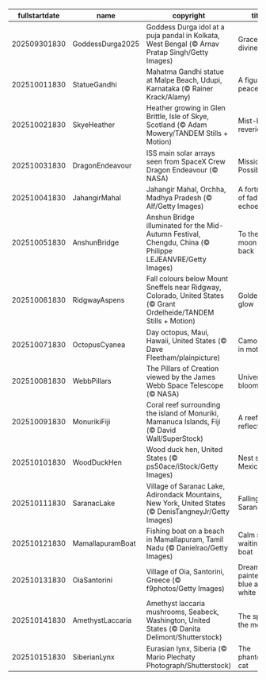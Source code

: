 |fullstartdate|name|copyright|title|image|
|--|--|--|--|--|
202509301830|GoddessDurga2025|Goddess Durga idol at a puja pandal in Kolkata, West Bengal (© Arnav Pratap Singh/Getty Images)|Gracefully divine|![](/en-IN/2025/10/202509301830GoddessDurga2025.jpg)|
202510011830|StatueGandhi|Mahatma Gandhi statue at Malpe Beach, Udupi, Karnataka (© Rainer Krack/Alamy)|A figure of peace|![](/en-IN/2025/10/202510011830StatueGandhi.jpg)|
202510021830|SkyeHeather|Heather growing in Glen Brittle, Isle of Skye, Scotland (© Adam Mowery/TANDEM Stills + Motion)|Mist-bound reveries|![](/en-IN/2025/10/202510021830SkyeHeather.jpg)|
202510031830|DragonEndeavour|ISS main solar arrays seen from SpaceX Crew Dragon Endeavour (© NASA)|Mission: Possible|![](/en-IN/2025/10/202510031830DragonEndeavour.jpg)|
202510041830|JahangirMahal|Jahangir Mahal, Orchha, Madhya Pradesh (© Alf/Getty Images)|A fortress of fading echoes|![](/en-IN/2025/10/202510041830JahangirMahal.jpg)|
202510051830|AnshunBridge|Anshun Bridge illuminated for the Mid-Autumn Festival, Chengdu, China (© Philippe LEJEANVRE/Getty Images)|To the moon and back|![](/en-IN/2025/10/202510051830AnshunBridge.jpg)|
202510061830|RidgwayAspens|Fall colours below Mount Sneffels near Ridgway, Colorado, United States (© Grant Ordelheide/TANDEM Stills + Motion)|Golden fall glow|![](/en-IN/2025/10/202510061830RidgwayAspens.jpg)|
202510071830|OctopusCyanea|Day octopus, Maui, Hawaii, United States (© Dave Fleetham/plainpicture)|Camouflage in motion|![](/en-IN/2025/10/202510071830OctopusCyanea.jpg)|
202510081830|WebbPillars|The Pillars of Creation viewed by the James Webb Space Telescope (© NASA)|Universe in bloom|![](/en-IN/2025/10/202510081830WebbPillars.jpg)|
202510091830|MonurikiFiji|Coral reef surrounding the island of Monuriki, Mamanuca Islands, Fiji (© David Wall/SuperStock)|A reef of reflection|![](/en-IN/2025/10/202510091830MonurikiFiji.jpg)|
202510101830|WoodDuckHen|Wood duck hen, United States (© ps50ace/iStock/Getty Images)|Nest stop: Mexico!|![](/en-IN/2025/10/202510101830WoodDuckHen.jpg)|
202510111830|SaranacLake|Village of Saranac Lake, Adirondack Mountains, New York, United States (© DenisTangneyJr/Getty Images)|Falling for Saranac|![](/en-IN/2025/10/202510111830SaranacLake.jpg)|
202510121830|MamallapuramBoat|Fishing boat on a beach in Mamallapuram, Tamil Nadu (© Danielrao/Getty Images)|Calm seas, waiting boat|![](/en-IN/2025/10/202510121830MamallapuramBoat.jpg)|
202510131830|OiaSantorini|Village of Oia, Santorini, Greece (© f9photos/Getty Images)|Dreams painted in blue and white|![](/en-IN/2025/10/202510131830OiaSantorini.jpg)|
202510141830|AmethystLaccaria|Amethyst laccaria mushrooms, Seabeck, Washington, United States (© Danita Delimont/Shutterstock)|The spore the merrier|![](/en-IN/2025/10/202510141830AmethystLaccaria.jpg)|
202510151830|SiberianLynx|Eurasian lynx, Siberia (© Mario Plechaty Photograph/Shutterstock)|The phantom cat|![](/en-IN/2025/10/202510151830SiberianLynx.jpg)|
